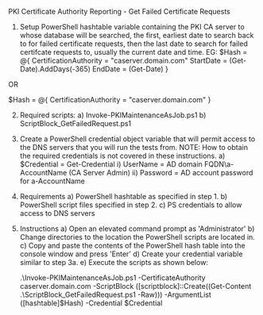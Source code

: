 PKI Certificate Authority Reporting - Get Failed Certificate Requests1) Setup PowerShell hashtable variable containing the PKI CA server to whose database will be searched, the first, earliest date to search back to for failed certificate requests, then the last date to search for failed certifcate requests to, usually the current date and time.EG:$Hash = @{	CertificationAuthority = "caserver.domain.com"	StartDate = (Get-Date).AddDays(-365)	EndDate = (Get-Date)}OR$Hash = @{	CertificationAuthority = "caserver.domain.com"}2) Required scripts:	a) Invoke-PKIMaintenanceAsJob.ps1	b) ScriptBlock_GetFailedRequest.ps13) Create a PowerShell credential object variable that will permit access to the DNS servers that you will run the tests from.	NOTE: How to obtain the required credentials is not covered in these instructions.	a) $Credential = Get-Credential		i) UserName = AD domain FQDN\a-AccountName (CA Server Admin)		ii) Password = AD account password for a-AccountName4) Requirements	a) PowerShell hashtable as specified in step 1.	b) PowerShell script files specified in step 2.	c) PS credentials to allow access to DNS servers5) Instructions	a) Open an elevated command prompt as 'Administrator'	b) Change directories to the location the PowerShell scripts are located in.	c) Copy and paste the contents of the PowerShell hash table into the console window and press 'Enter'	d) Create your credential variable similar to step 3a.	e) Execute the scripts as shown below:		 .\Invoke-PKIMaintenanceAsJob.ps1 -CertificateAuthority caserver.domain.com -ScriptBlock ([scriptblock]::Create((Get-Content .\ScriptBlock_GetFailedRequest.ps1 -Raw))) -ArgumentList ([hashtable]$Hash) -Credential $Credential